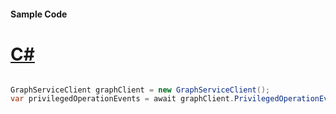 #### Sample Code
# [C#](#tab/Csharp)

```C#

GraphServiceClient graphClient = new GraphServiceClient();
var privilegedOperationEvents = await graphClient.PrivilegedOperationEvents.Request().GetAsync();

```